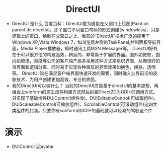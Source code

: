 # <center><strong>DirectUI</strong></center>
* DirectUI 是什么
百度百科：DirectUI意为直接在父窗口上绘图(Paint on parent dc directly)。即子窗口不以窗口句柄的形式创建(windowless)，只是逻辑上的窗口，绘制在父窗口之上。微软的“DirectUI”技术广泛的应用于Windows XP,Vista,Windows 7，如浏览器左侧的TaskPanel,控制面板导航界面，Media Player播放器，即时通讯工具MSN Messager等。
DirectUI好处在于可以很方便的构建高效，绚丽的，非常易于扩展的界面。国外如微软，国内如腾讯，百度等公司的客户端产品多采用这种方式来组织界面，从而很好的将界面和逻辑分离，同时易于实现各种超炫的界面效果如换色，换肤，透明等。 DirectUI 旨在满足客户端界面快速开发的需要，同时融入业界前沿的皮肤技术，为用户创建更加高效，专业的界面。
* 我的DirectUI可以做什么？
当前的DirectUI库是基于directUI的基本思想，再组合上winform的原生控件构建方式然后封装Direct2D为GDI+的调用方式。只实现了基础控件DUIControl(控件类)、DUIEditableControl(可编辑组件)、DUIScaleableControl(可缩放组件)、ScrollableControl(可滚动组件)这四大类组件的封装。只要你有winform和GDI+的基础就可以轻易的驾驭这个库
# 演示
* DUIControl
![avatar](/DirectUI/SampleGif/DUIControl.gif)